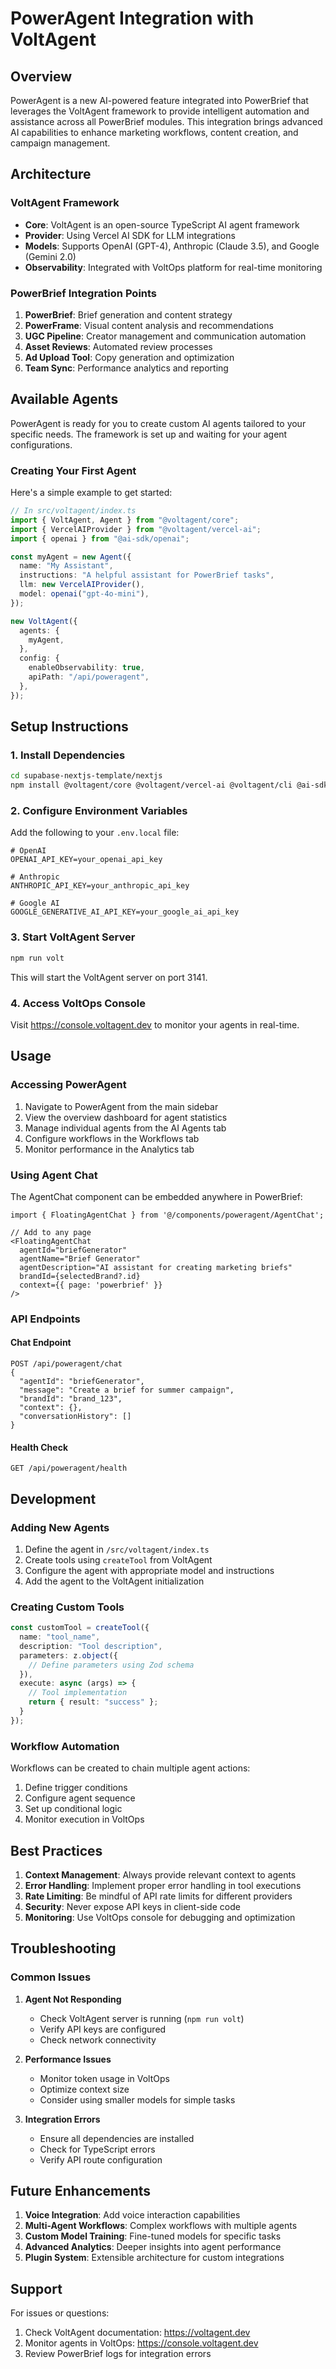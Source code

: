 # PowerAgent Integration with VoltAgent

## Overview

PowerAgent is a new AI-powered feature integrated into PowerBrief that leverages the VoltAgent framework to provide intelligent automation and assistance across all PowerBrief modules. This integration brings advanced AI capabilities to enhance marketing workflows, content creation, and campaign management.

## Architecture

### VoltAgent Framework
- **Core**: VoltAgent is an open-source TypeScript AI agent framework
- **Provider**: Using Vercel AI SDK for LLM integrations
- **Models**: Supports OpenAI (GPT-4), Anthropic (Claude 3.5), and Google (Gemini 2.0)
- **Observability**: Integrated with VoltOps platform for real-time monitoring

### PowerBrief Integration Points
1. **PowerBrief**: Brief generation and content strategy
2. **PowerFrame**: Visual content analysis and recommendations
3. **UGC Pipeline**: Creator management and communication automation
4. **Asset Reviews**: Automated review processes
5. **Ad Upload Tool**: Copy generation and optimization
6. **Team Sync**: Performance analytics and reporting

## Available Agents

PowerAgent is ready for you to create custom AI agents tailored to your specific needs. The framework is set up and waiting for your agent configurations.

### Creating Your First Agent

Here's a simple example to get started:

```typescript
// In src/voltagent/index.ts
import { VoltAgent, Agent } from "@voltagent/core";
import { VercelAIProvider } from "@voltagent/vercel-ai";
import { openai } from "@ai-sdk/openai";

const myAgent = new Agent({
  name: "My Assistant",
  instructions: "A helpful assistant for PowerBrief tasks",
  llm: new VercelAIProvider(),
  model: openai("gpt-4o-mini"),
});

new VoltAgent({
  agents: {
    myAgent,
  },
  config: {
    enableObservability: true,
    apiPath: "/api/poweragent",
  },
});
```

## Setup Instructions

### 1. Install Dependencies
```bash
cd supabase-nextjs-template/nextjs
npm install @voltagent/core @voltagent/vercel-ai @voltagent/cli @ai-sdk/openai @ai-sdk/anthropic @ai-sdk/google zod
```

### 2. Configure Environment Variables
Add the following to your `.env.local` file:
```env
# OpenAI
OPENAI_API_KEY=your_openai_api_key

# Anthropic
ANTHROPIC_API_KEY=your_anthropic_api_key

# Google AI
GOOGLE_GENERATIVE_AI_API_KEY=your_google_ai_api_key
```

### 3. Start VoltAgent Server
```bash
npm run volt
```

This will start the VoltAgent server on port 3141.

### 4. Access VoltOps Console
Visit https://console.voltagent.dev to monitor your agents in real-time.

## Usage

### Accessing PowerAgent
1. Navigate to PowerAgent from the main sidebar
2. View the overview dashboard for agent statistics
3. Manage individual agents from the AI Agents tab
4. Configure workflows in the Workflows tab
5. Monitor performance in the Analytics tab

### Using Agent Chat
The AgentChat component can be embedded anywhere in PowerBrief:

```tsx
import { FloatingAgentChat } from '@/components/poweragent/AgentChat';

// Add to any page
<FloatingAgentChat
  agentId="briefGenerator"
  agentName="Brief Generator"
  agentDescription="AI assistant for creating marketing briefs"
  brandId={selectedBrand?.id}
  context={{ page: 'powerbrief' }}
/>
```

### API Endpoints

#### Chat Endpoint
```
POST /api/poweragent/chat
{
  "agentId": "briefGenerator",
  "message": "Create a brief for summer campaign",
  "brandId": "brand_123",
  "context": {},
  "conversationHistory": []
}
```

#### Health Check
```
GET /api/poweragent/health
```

## Development

### Adding New Agents
1. Define the agent in `/src/voltagent/index.ts`
2. Create tools using `createTool` from VoltAgent
3. Configure the agent with appropriate model and instructions
4. Add the agent to the VoltAgent initialization

### Creating Custom Tools
```typescript
const customTool = createTool({
  name: "tool_name",
  description: "Tool description",
  parameters: z.object({
    // Define parameters using Zod schema
  }),
  execute: async (args) => {
    // Tool implementation
    return { result: "success" };
  }
});
```

### Workflow Automation
Workflows can be created to chain multiple agent actions:
1. Define trigger conditions
2. Configure agent sequence
3. Set up conditional logic
4. Monitor execution in VoltOps

## Best Practices

1. **Context Management**: Always provide relevant context to agents
2. **Error Handling**: Implement proper error handling in tool executions
3. **Rate Limiting**: Be mindful of API rate limits for different providers
4. **Security**: Never expose API keys in client-side code
5. **Monitoring**: Use VoltOps console for debugging and optimization

## Troubleshooting

### Common Issues

1. **Agent Not Responding**
   - Check VoltAgent server is running (`npm run volt`)
   - Verify API keys are configured
   - Check network connectivity

2. **Performance Issues**
   - Monitor token usage in VoltOps
   - Optimize context size
   - Consider using smaller models for simple tasks

3. **Integration Errors**
   - Ensure all dependencies are installed
   - Check for TypeScript errors
   - Verify API route configuration

## Future Enhancements

1. **Voice Integration**: Add voice interaction capabilities
2. **Multi-Agent Workflows**: Complex workflows with multiple agents
3. **Custom Model Training**: Fine-tuned models for specific tasks
4. **Advanced Analytics**: Deeper insights into agent performance
5. **Plugin System**: Extensible architecture for custom integrations

## Support

For issues or questions:
1. Check VoltAgent documentation: https://voltagent.dev
2. Monitor agents in VoltOps: https://console.voltagent.dev
3. Review PowerBrief logs for integration errors 